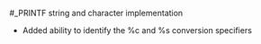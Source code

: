 #_PRINTF string and character implementation

- Added ability to identify the %c and %s conversion specifiers